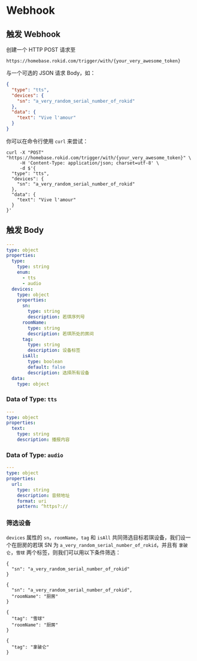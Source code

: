 # Webhook

## 触发 Webhook

创建一个 HTTP POST 请求至

```
https://homebase.rokid.com/trigger/with/{your_very_awesome_token}
```

与一个可选的 JSON 请求 Body，如：

```json
{
  "type": "tts",
  "devices": {
    "sn": "a_very_random_serial_number_of_rokid"
  },
  "data": {
    "text": "Vive l'amour"
  }
}
```

你可以在命令行使用 `curl` 来尝试：

```
curl -X "POST" "https://homebase.rokid.com/trigger/with/{your_very_awesome_token}" \
     -H 'Content-Type: application/json; charset=utf-8' \
     -d $'{
  "type": "tts",
  "devices": {
    "sn": "a_very_random_serial_number_of_rokid"
  },
  "data": {
    "text": "Vive l'amour"
  }
}'
```

## 触发 Body

```yaml
---
type: object
properties:
  type:
    type: string
    enum:
      - tts
      - audio
  devices:
    type: object
    properties:
      sn:
        type: string
        description: 若琪序列号
      roomName:
        type: string
        description: 若琪所处的房间
      tag:
        type: string
        description: 设备标签
      isAll:
        type: boolean
        default: false
        description: 选择所有设备
  data:
    type: object
```

### Data of Type: `tts`

```yaml
---
type: object
properties:
  text:
    type: string
    description: 播报内容
```

### Data of Type: `audio`

```yaml
---
type: object
properties:
  url:
    type: string
    description: 音频地址
    format: uri
    pattern: ^https?://
```

### 筛选设备

`devices` 属性的 `sn`，`roomName`，`tag` 和 `isAll` 共同筛选目标若琪设备，我们设一个在厨房的若琪 SN 为 `a_very_random_serial_number_of_rokid`，并且有 `拿破仑`，`雪球` 两个标签，则我们可以用以下条件筛选：

```
{
  "sn": "a_very_random_serial_number_of_rokid"
}
```

```
{
  "sn": "a_very_random_serial_number_of_rokid",
  "roomName": "厨房"
}
```

```
{
  "tag": "雪球"
  "roomName": "厨房"
}
```

```
{
  "tag": "拿破仑"
}
```
